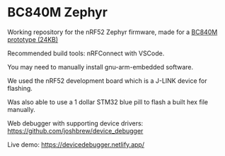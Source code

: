 # BC840M Zephyr
Working repository for the nRF52 Zephyr firmware, made for a [BC840M prototype (24KB)](https://github.com/moothyknight/nRF52-Biosensing-Boards)

Recommended build tools: nRFConnect with VSCode.

You may need to manually install gnu-arm-embedded software. 

We used the nRF52 development board which is a J-LINK device for flashing. 

Was also able to use a 1 dollar STM32 blue pill to flash a built hex file manually. 



Web debugger with supporting device drivers: https://github.com/joshbrew/device_debugger

Live demo: https://devicedebugger.netlify.app/ 